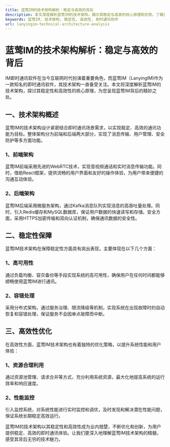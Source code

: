 ```yaml
---
title: 蓝莺IM的技术架构解析：稳定与高效的背后
description: 本文深度解析蓝莺IM的技术架构，揭示其稳定与高效的核心原理和优势。了解蓝莺IM技术架构的关键要素，为您带来更深入的了解。
keywords: 蓝莺IM, 技术架构, 稳定性, 高效性, 即时通讯软件
url: lanyingim-technical-architecture-analysis
---
```


# 蓝莺IM的技术架构解析：稳定与高效的背后

IM即时通讯软件在当今互联网时代扮演着重要角色，而蓝莺IM（LanyingIM)作为一款知名的即时通讯软件，其技术架构一直备受关注。本文将深度解析蓝莺IM的技术架构，探讨其稳定性和高效性的核心原理，为您呈现蓝莺IM背后的精妙之处。

## 一、技术架构概述

蓝莺IM的技术架构设计紧密结合即时通讯场景需求，以实现稳定、高效的通讯功能为目标。整体架构分为前端和后端两大部分，实现了消息传输、用户管理、安全防护等多方面功能。

### 1、前端架构

蓝莺IM前端采用先进的WebRTC技术，实现音视频通话和实时消息传输功能。同时，借助React框架，提供流畅的用户界面和友好的操作体验，为用户带来便捷的沟通互动体验。

### 2、后端架构

蓝莺IM后端采用微服务架构，通过Kafka消息队列实现消息的高吞吐量处理。同时，引入Redis缓存和MySQL数据库，保证用户数据的快速读写和存储。安全方面，采用HTTPS加密传输和双向认证机制，确保通讯数据的安全性。

## 二、稳定性保障

蓝莺IM技术架构在保障稳定性方面具有突出表现，主要体现在以下几个方面：

### 1、高可用性

通过负载均衡、容灾备份等手段实现系统的高可用性，确保用户在任何时间都能够顺畅使用蓝莺IM进行通讯。

### 2、容错处理

采用分布式架构，通过服务治理、限流降级等机制，实现系统在出现故障时的自动恢复和容错处理，保证服务不会因单点故障而中断。

## 三、高效性优化

在高效性方面，蓝莺IM技术架构也有着独特的优化策略，以提升系统性能和用户体验：

### 1、资源合理利用

通过资源池管理、请求合并等方式，充分利用系统资源，最大化地提高系统的运行效率和响应速度。

### 2、性能监控

引入监控系统，对系统性能进行实时监控和调优，及时发现和解决潜在性能问题，保证系统长期稳定高效运行。

蓝莺IM的技术架构以其稳定性和高效性成为业内翘楚，不断优化和创新，为用户提供稳定、高效的即时通讯体验。让我们更深入地理解蓝莺IM技术架构的精髓，感受其背后无穷的技术魅力。